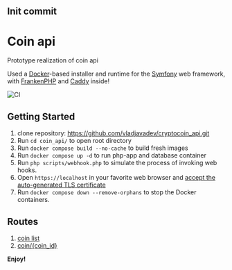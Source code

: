 ## Init commit
# Coin api

Prototype realization of coin api

Used a [Docker](https://www.docker.com/)-based installer and runtime for the [Symfony](https://symfony.com) web framework,
with [FrankenPHP](https://frankenphp.dev) and [Caddy](https://caddyserver.com/) inside!

![CI](https://github.com/dunglas/symfony-docker/workflows/CI/badge.svg)

## Getting Started

1. clone repository: https://github.com/vladjavadev/cryptocoin_api.git
2. Run `cd coin_api/` to open root directory
3. Run `docker compose build --no-cache` to build fresh images
4. Run `docker compose up -d` to run php-app and database container
5. Run `php scripts/webhook.php` to simulate the process of invoking web hooks.
6. Open `https://localhost` in your favorite web browser and [accept the auto-generated TLS certificate](https://stackoverflow.com/a/15076602/1352334)
7. Run `docker compose down --remove-orphans` to stop the Docker containers.

## Routes
1. [coin list](https://localhost/api/v1/coins)
2. [coin/{coin_id}](https://localhost/api/v1/coin/90)

**Enjoy!**